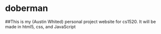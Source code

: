 # doberman
##This is my (Austin Whited) personal project website for cs1520. 
It will be made in html5, css, and JavaScript 


